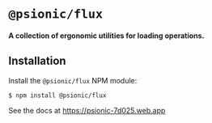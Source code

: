 # `@psionic/flux`

#### <b>A collection of ergonomic utilities for loading operations.</b>

## Installation

Install the `@psionic/flux` NPM module:

```
$ npm install @psionic/flux
```

See the docs at https://psionic-7d025.web.app